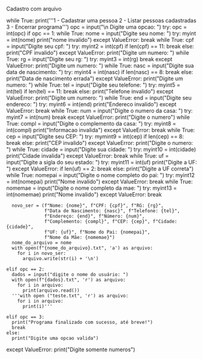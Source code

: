 Cadastro com arquivo






while True:
  print('''1 - Cadastrar uma pessoa
2 - Listar pessoas cadastradas
3 - Encerrar programa''')
  opc = input("\n Digite uma opcao: ")
  try:
    opc = int(opc)
    if opc == 1:
      while True:
        nome = input("Digite seu nome: ")
        try:
          myint = int(nome)
          print("nome invalido")
        except ValueError:
          break
      while True:
        cpf = input("Digite seu cpf: ")
        try:
          myint2 = int(cpf)
          if len(cpf) == 11:
            break
          else:
            print("CPF invalido")
        except ValueError:
          print("Digite um numero: ")
      while True:
        rg = input("Digite seu rg: ")
        try:
          myint3 = int(rg)
          break
        except ValueError:
          print("Digite um numero: ")
      while True:
        nasc = input("Digite sua data de nascimento: ")
        try:
          myint4 = int(nasc)
          if len(nasc) == 8:
            break
          else:
            print("Data de nascimento errada")
        except ValueError:
          print("Digite um numero: ")
      while True:
        tel = input("Digite seu telefone: ")
        try:
          myint5 = int(tel)
          if len(tel) == 11:
            break
          else:
            print("Telefone invalido")
        except ValueError:
          print("Digite um numero: ")
      while True:
        end = input("Digite seu endereco: ")
        try:
          myint6 = int(end)
          print("Endereco invalido")
        except ValueError:
          break
      while True:
        num = input("Digite o numero da casa: ")
        try:
          myint7 = int(num)
          break
        except ValueError:
          print("Digite o numero")
      while True:
        compl = input("Digite o complemento da casa: ")
        try:
          myint8 = int(compl)
          print("Informacao invalida")
        except ValueError:
          break
      while True:
        cep = input("Digite seu CEP: ")
        try:
          mymint9 = int(cep)
          if len(cep) == 8:
            break
          else:
            print("CEP invalido")
        except ValueError:
          print("Digite o numero: ")
      while True:
        cidade = input("Digite sua cidade: ")
        try:
          myint10 = int(cidade)
          print("Cidade invalida")
        except ValueError:
          break
      while True:
        uf = input("Digite a sigla do seu estado: ")
        try:
          myint11 = int(uf)
          print("Digite a UF: ")
        except ValueError:
          if len(uf) == 2:
            break
          else:
            print("Digite a UF correta")
      while True:
        nomepai = input("Digite o nome completo do pai: ")
        try:
          myint12 = int(nomepai)
          print("Nome invalido")
        except ValueError:
          break
      while True:
        nomemae = input("Digite o nome completo da mae: ")
        try:
          myint13 = int(nomemae)
          print("Nome invalido")
        except ValueError:
          break

      novo_ser = (f"Nome: {nome}", f"CPF: {cpf}", f"RG: {rg}",
                  f"Data de Nascimento: {nasc}", f"Telefone: {tel}",
                  f"Endereço: {end}", f"Número: {num}",
                  f"Complemento: {compl}", f"CEP: {cep}", f"Cidade: {cidade}",
                  f"UF: {uf}", f"Nome do Pai: {nomepai}",
                  f"Nome da Mãe: {nomemae}")
      nome_do_arquivo = nome
      with open(f"{nome_do_arquivo}.txt", 'a') as arquivo:
        for i in novo_ser:
          arquivo.write(str(i) + '\n')

    elif opc == 2:
      dados = input("digite o nome do usuário: ")
      with open(f"{dados}.txt", 'r') as arquivo:
        for i in arquivo:
          print(arquivo.read())
      '''with open ("teste.txt", 'r') as arquivo:
        for i in arquivo:
          print(i)'''

    elif opc == 3:
      print("Programa finalizado com sucesso, até breve!")
      break
    else:
      print("Digite uma opcao valida")
  except ValueError:
    print("Digite somente numeros")
